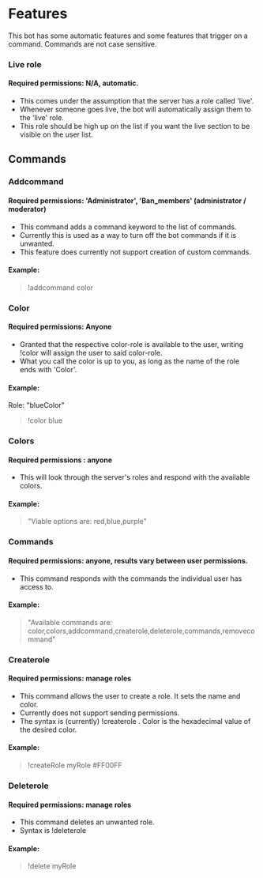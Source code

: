 # Features
This bot has some automatic features and some features that trigger on a command. Commands are not case sensitive.

### Live role 
#### Required permissions: N/A, automatic.
* This comes under the assumption that the server has a role called 'live'.
* Whenever someone goes live, the bot will automatically assign them to the 'live' role.
* This role should be high up on the list if you want the live section to be visible on the user list.

## Commands 

### Addcommand
#### Required permissions: 'Administrator', 'Ban_members' (administrator / moderator)
* This command adds a command keyword to the list of commands.
* Currently this is used as a way to turn off the bot commands if it is unwanted.
* This feature does currently not support creation of custom commands.
#### Example:
> !addcommand color

### Color 
#### Required permissions: Anyone
* Granted that the respective color-role is available to the user, writing !color <color> will assign the user to said color-role.
* What you call the color is up to you, as long as the name of the role ends with 'Color'.
#### Example: 
Role: "blueColor"
> !color blue

### Colors 
#### Required permissions : anyone
* This will look through the server's roles and respond with the available colors.
#### Example:
> "Viable options are: red,blue,purple"

### Commands
#### Required permissions: anyone, results vary between user permissions.
* This command responds with the commands the individual user has access to.
#### Example:
> "Available commands are: color,colors,addcommand,createrole,deleterole,commands,removecommand"

### Createrole
#### Required permissions: manage roles
* This command allows the user to create a role. It sets the name and color. 
* Currently does not support sending permissions.
* The syntax is (currently) !createrole <name> <color>. Color is the hexadecimal value of the desired color.
#### Example:
> !createRole myRole #FF00FF

### Deleterole
#### Required permissions: manage roles
* This command deletes an unwanted role.
* Syntax is !deleterole <name>
#### Example:
> !delete myRole